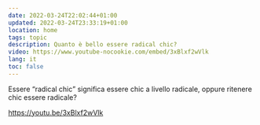 ```yaml
---
date: 2022-03-24T22:02:44+01:00
updated: 2022-03-24T23:33:19+01:00
location: home
tags: topic
description: Quanto è bello essere radical chic?
video: https://www.youtube-nocookie.com/embed/3xBlxf2wVlk
lang: it
toc: false
---
```

Essere <q>radical chic</q> significa essere chic a livello radicale, oppure ritenere chic essere radicale?

https://youtu.be/3xBlxf2wVlk